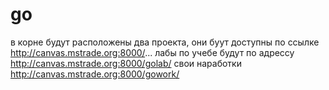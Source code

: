 # go 
в корне будут расположены два проекта, они буут доступны по ссылке http://canvas.mstrade.org:8000/...
лабы по учебе будут по адрессу http://canvas.mstrade.org:8000/golab/
свои наработки http://canvas.mstrade.org:8000/gowork/

